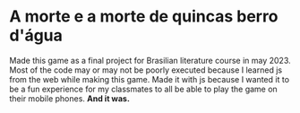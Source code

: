 # A morte e a morte de quincas berro d'água

Made this game as a final project for Brasilian literature course in may 2023.
Most of the code may or may not be poorly executed because I learned js from the web while making this game.
Made it with js because I wanted it to be a fun experience for my classmates to all be able to play the game on their mobile phones.
**And it was.**
